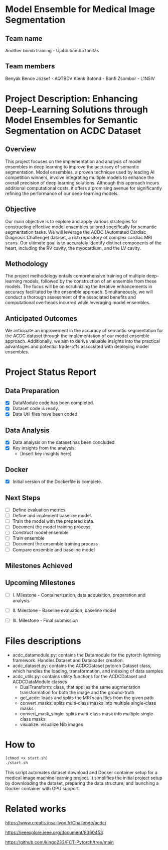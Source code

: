#  Model Ensemble for Medical Image Segmentation

## Team name
Another bomb training - Újabb bomba tanítás

## Team members
Benyák Bence József - AQTBDV
Klenk Botond -
Bánfi Zsombor - L1N5IV

# Project Description: Enhancing Deep-Learning Solutions through Model Ensembles for Semantic Segmentation on ACDC Dataset

## Overview
This project focuses on the implementation and analysis of model ensembles in deep learning to improve the accuracy of semantic segmentation. Model ensembles, a proven technique used by leading AI competition winners, involve integrating multiple models to enhance the overall precision of deep learning solutions. Although this approach incurs additional computational costs, it offers a promising avenue for significantly refining the performance of our deep-learning models.

## Objective
Our main objective is to explore and apply various strategies for constructing effective model ensembles tailored specifically for semantic segmentation tasks. We will leverage the ACDC (Automated Cardiac Diagnosis Challenge) dataset, a rich repository of complex cardiac MRI scans. Our ultimate goal is to accurately identify distinct components of the heart, including the RV cavity, the myocardium, and the LV cavity.

## Methodology
The project methodology entails comprehensive training of multiple deep-learning models, followed by the construction of an ensemble from these models. The focus will be on scrutinizing the iterative enhancements in accuracy facilitated by the ensemble approach. Simultaneously, we will conduct a thorough assessment of the associated benefits and computational overheads incurred while leveraging model ensembles.

## Anticipated Outcomes
We anticipate an improvement in the accuracy of semantic segmentation for the ACDC dataset through the implementation of our model ensemble approach. Additionally, we aim to derive valuable insights into the practical advantages and potential trade-offs associated with deploying model ensembles. 


# Project Status Report

## Data Preparation
- [x] DataModule code has been completed.
- [x] Dataset code is ready.
- [x] Data Util files have been coded.

## Data Analysis
- [x] Data analysis on the dataset has been concluded.
- [x] Key insights from the analysis:
  - [Insert key insights here]

## Docker
- [x] Initial version of the Dockerfile is complete.

## Next Steps
- [ ] Define evaluation metrics
- [ ] Define and implement baseline model.
- [ ] Train the model with the prepared data.
- [ ] Document the model training process.
- [ ] Construct model ensemble
- [ ] Train ensemble
- [ ] Document the ensemble training process
- [ ] Compare ensemble and baseline model

## Milestones Achieved

## Upcoming Milestones
- [ ] I. Milestone  - Containerization, data acquisition, preparation and analysis
- [ ] II. Milestone - Baseline evaluation, baseline model
- [ ] III. Milestone - Final submission


# Files descriptions
 - acdc_datamodule.py: contains the Datamodule for the pytorch lightning framework. Handles Dataset and Dataloader creation.
 - acdc_dataset.py: contains the ACDCDataset pytorch Dataset class, which handles the loading, transformation, and indexing of data samples
 - acdc_utils.py: contains utility functions for the ACDCDataset and ACDCDataModule classes
   - DualTransform: class, that applies the same augmentation transformation for both the image and the ground-truth
   - get_acdc: loads and splits the MRI scan files from the given path
   - convert_masks: splits multi-class masks into multiple single-class masks
   - convert_mask_single: splits multi-class mask into multiple single-class masks
   - visualize: visualize Nib images

# How to

   ```bash
   [chmod +x start.sh]
   ./start.sh
   ```

This script automates dataset download and Docker container setup for a medical image machine learning project. It simplifies the initial project setup by downloading the dataset, preparing the data structure, and launching a Docker container with GPU support.

# Related works
https://www.creatis.insa-lyon.fr/Challenge/acdc/

https://ieeexplore.ieee.org/document/8360453

https://github.com/kingo233/FCT-Pytorch/tree/main
